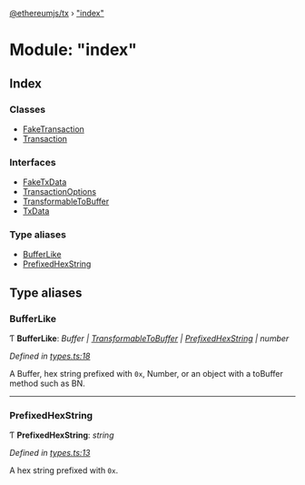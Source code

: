 [@ethereumjs/tx](../README.md) › ["index"](_index_.md)

# Module: "index"

## Index

### Classes

* [FakeTransaction](../classes/_index_.faketransaction.md)
* [Transaction](../classes/_index_.transaction.md)

### Interfaces

* [FakeTxData](../interfaces/_index_.faketxdata.md)
* [TransactionOptions](../interfaces/_index_.transactionoptions.md)
* [TransformableToBuffer](../interfaces/_index_.transformabletobuffer.md)
* [TxData](../interfaces/_index_.txdata.md)

### Type aliases

* [BufferLike](_index_.md#bufferlike)
* [PrefixedHexString](_index_.md#prefixedhexstring)

## Type aliases

###  BufferLike

Ƭ **BufferLike**: *Buffer | [TransformableToBuffer](../interfaces/_index_.transformabletobuffer.md) | [PrefixedHexString](_index_.md#prefixedhexstring) | number*

*Defined in [types.ts:18](https://github.com/ethereumjs/ethereumjs-vm/blob/master/packages/tx/src/types.ts#L18)*

A Buffer, hex string prefixed with `0x`, Number, or an object with a toBuffer method such as BN.

___

###  PrefixedHexString

Ƭ **PrefixedHexString**: *string*

*Defined in [types.ts:13](https://github.com/ethereumjs/ethereumjs-vm/blob/master/packages/tx/src/types.ts#L13)*

A hex string prefixed with `0x`.
